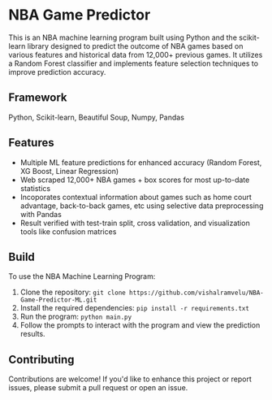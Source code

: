# NBA Game Predictor

This is an NBA machine learning program built using Python and the scikit-learn library designed to predict the outcome of NBA games based on various features and historical data from 12,000+ previous games. It utilizes a Random Forest classifier and implements feature selection techniques to improve prediction accuracy.

## Framework
Python, Scikit-learn, Beautiful Soup, Numpy, Pandas 

## Features
* Multiple ML feature predictions for enhanced accuracy (Random Forest, XG Boost, Linear Regression)
* Web scraped 12,000+ NBA games + box scores for most up-to-date statistics
* Incoporates contextual information about games such as home court advantage, back-to-back games, etc using selective data preprocessing with Pandas
* Result verified with test-train split, cross validation, and visualization tools like confusion matrices

## Build
To use the NBA Machine Learning Program:

1. Clone the repository: `git clone https://github.com/vishalramvelu/NBA-Game-Predictor-ML.git`
2. Install the required dependencies: `pip install -r requirements.txt`
3. Run the program: `python main.py`
4. Follow the prompts to interact with the program and view the prediction results.

## Contributing
Contributions are welcome! If you'd like to enhance this project or report issues, please submit a pull request or open an issue.










